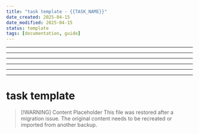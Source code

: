 ```yaml
---
title: "task template - {{TASK_NAME}}"
date_created: 2025-04-15
date_modified: 2025-04-15
status: template
tags: [documentation, guide]
---
```


---

---

---

---

---

---

# task template

> [\!WARNING] Content Placeholder
> This file was restored after a migration issue. The original content needs to be recreated or imported from another backup.

